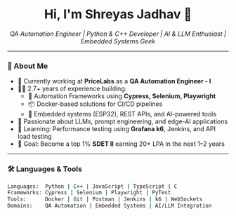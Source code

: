<h1 align="center">Hi, I'm Shreyas Jadhav 👋</h1>

<p align="center">
  <em>QA Automation Engineer | Python & C++ Developer | AI & LLM Enthusiast | Embedded Systems Geek</em>
</p>

---

### 🚀 About Me
- 🔭 Currently working at **PriceLabs** as a **QA Automation Engineer - I**
- 👨‍💻 2.7+ years of experience building:
  - 🔁 Automation Frameworks using **Cypress, Selenium, Playwright**
  - 📦 Docker-based solutions for CI/CD pipelines
  - 🤖 Embedded systems (ESP32), REST APIs, and AI-powered tools
- 🧠 Passionate about LLMs, prompt engineering, and edge-AI applications
- 🌱 Learning: Performance testing using **Grafana k6**, Jenkins, and API load testing
- 🎯 Goal: Become a top 1% **SDET II** earning 20+ LPA in the next 1–2 years

---

### 🛠️ Languages & Tools

```bash
Languages:  Python | C++ | JavaScript | TypeScript | C
Frameworks: Cypress | Selenium | Playwright | PyTest
Tools:      Docker | Git | Postman | Jenkins | k6 | WebSockets
Domains:    QA Automation | Embedded Systems | AI/LLM Integration

